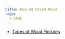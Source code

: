 ```yaml
---
title: How to Stain Wood
tags:
  - stub
---
```


- [Types of Wood Finishes](./types-of-wood-finishes.md)
